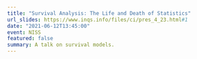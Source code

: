 ```yaml
---
title: "Survival Analysis: The Life and Death of Statistics"
url_slides: https://www.inqs.info/files/ci/pres_4_23.html#1
date: "2021-06-12T13:45:00"
event: NISS 
featured: false
summary: A talk on survival models.
---
```

